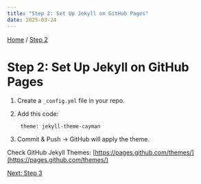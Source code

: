 ```yaml
---
title: "Step 2: Set Up Jekyll on GitHub Pages"
date: 2025-03-24
---
```


[Home](https://vatsalsaxena22.github.io/GitHub-Pages-with-Jekyll/) / [Step 2](https://vatsalsaxena22.github.io/GitHub-Pages-with-Jekyll/2025/03/24/step-2.html)

# Step 2: Set Up Jekyll on GitHub Pages

1. Create a `_config.yml` file in your repo.

2. Add this code:

        theme: jekyll-theme-cayman
    
3. Commit & Push → GitHub will apply the theme.

Check GitHub Jekyll Themes: [https://pages.github.com/themes/](https://pages.github.com/themes/)

[Next: Step 3](https://vatsalsaxena22.github.io/GitHub-Pages-with-Jekyll/2025/03/24/step-3.html)
